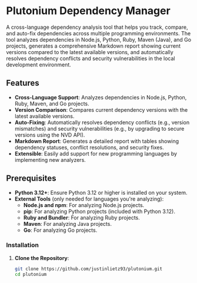 # Plutonium Dependency Manager

A cross-language dependency analysis tool that helps you track, compare, and auto-fix dependencies across multiple programming environments. The tool analyzes dependencies in Node.js, Python, Ruby, Maven (Java), and Go projects, generates a comprehensive Markdown report showing current versions compared to the latest available versions, and automatically resolves dependency conflicts and security vulnerabilities in the local development environment.

## Features

- **Cross-Language Support**: Analyzes dependencies in Node.js, Python, Ruby, Maven, and Go projects.
- **Version Comparison**: Compares current dependency versions with the latest available versions.
- **Auto-Fixing**: Automatically resolves dependency conflicts (e.g., version mismatches) and security vulnerabilities (e.g., by upgrading to secure versions using the NVD API).
- **Markdown Report**: Generates a detailed report with tables showing dependency statuses, conflict resolutions, and security fixes.
- **Extensible**: Easily add support for new programming languages by implementing new analyzers.

## Prerequisites

- **Python 3.12+**: Ensure Python 3.12 or higher is installed on your system.
- **External Tools** (only needed for languages you're analyzing):
  - **Node.js and npm**: For analyzing Node.js projects.
  - **pip**: For analyzing Python projects (included with Python 3.12).
  - **Ruby and Bundler**: For analyzing Ruby projects.
  - **Maven**: For analyzing Java projects.
  - **Go**: For analyzing Go projects.

### Installation

1. **Clone the Repository**:
   ```bash
   git clone https://github.com/justinlietz93/plutonium.git
   cd plutonium
